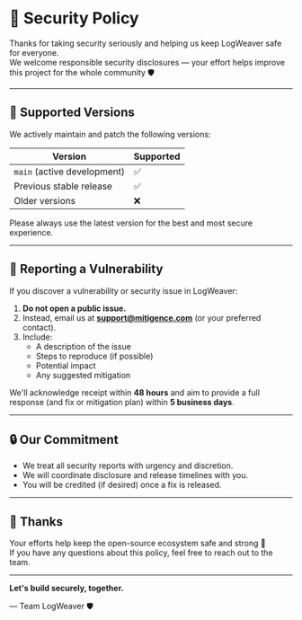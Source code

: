 # 🔐 Security Policy

Thanks for taking security seriously and helping us keep LogWeaver safe for everyone.  
We welcome responsible security disclosures — your effort helps improve this project for the whole community 🛡️

---

## 📅 Supported Versions

We actively maintain and patch the following versions:

| Version | Supported |
|---------|-----------|
| `main` (active development) | ✅ |
| Previous stable release | ✅ |
| Older versions | ❌ |

Please always use the latest version for the best and most secure experience.

---

## 🚨 Reporting a Vulnerability

If you discover a vulnerability or security issue in LogWeaver:

1. **Do not open a public issue.**
2. Instead, email us at **support@mitigence.com** (or your preferred contact).
3. Include:
   - A description of the issue
   - Steps to reproduce (if possible)
   - Potential impact
   - Any suggested mitigation

We'll acknowledge receipt within **48 hours** and aim to provide a full response (and fix or mitigation plan) within **5 business days**.

---

## 🔒 Our Commitment

- We treat all security reports with urgency and discretion.
- We will coordinate disclosure and release timelines with you.
- You will be credited (if desired) once a fix is released.

---

## 🙏 Thanks

Your efforts help keep the open-source ecosystem safe and strong 💛  
If you have any questions about this policy, feel free to reach out to the team.

---

**Let's build securely, together.**

— Team LogWeaver 🛡️
